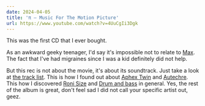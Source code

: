 ```yaml
---
date: 2024-04-05
title: 'π — Music For The Motion Picture'
url: https://www.youtube.com/watch?v=4UuCgIi3Dgk
---
```

This was the first CD that I ever bought.

As an awkward geeky teenager, I'd say it's impossible not to relate to [Max](https://www.youtube.com/watch?v=jo18VIoR2xU). The fact that I've had migraines since I was a kid definitely did not help.

But this rec is not about the movie, it's about its soundtrack. Just take a look at [the track list](https://www.discogs.com/master/60010-Various-%CF%80-Music-For-The-Motion-Picture). This is how I found out about [Aphex Twin](https://aphextwin.warp.net/) and [Autechre](https://www.autechre.ws/). This how I discovered [Roni Size](https://ronisize.co.uk/) and [Drum and bass](https://en.wikipedia.org/wiki/Drum_and_bass) in general. Yes, the rest of the album is great, don't feel sad I did not call your specific artist out, geez.